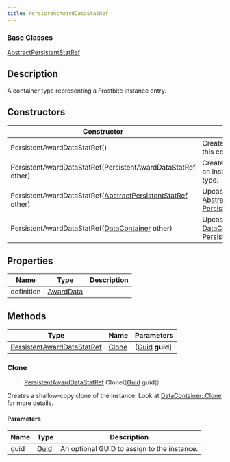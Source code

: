 ```yaml
---
title: PersistentAwardDataStatRef
---
```

### Base Classes

[AbstractPersistentStatRef](/vext/ref/fb/abstractpersistentstatref/)

## Description

A container type representing a Frostbite instance entry.

## Constructors

| Constructor                                                                              | Description                                                                                                                                    |
| ---------------------------------------------------------------------------------------- | ---------------------------------------------------------------------------------------------------------------------------------------------- |
| PersistentAwardDataStatRef()                                                             | Create a new instance of this container type.                                                                                                  |
| PersistentAwardDataStatRef(PersistentAwardDataStatRef other)                             | Create a reference copy of an instance of the same type.                                                                                       |
| PersistentAwardDataStatRef([AbstractPersistentStatRef](/vext/ref/fb/abstractpersistentstatref/) other) | Upcast an instance of type [AbstractPersistentStatRef](/vext/ref/fb/abstractpersistentstatref/) to [PersistentAwardDataStatRef](/vext/ref/fb/persistentawarddatastatref/). |
| PersistentAwardDataStatRef([DataContainer](/vext/ref/shared/class/datacontainer) other)    | Upcast an instance of type [DataContainer](/vext/ref/shared/class/datacontainer) to [PersistentAwardDataStatRef](/vext/ref/fb/persistentawarddatastatref/).    |

## Properties

| Name       | Type                   | Description |
| ---------- | ---------------------- | ----------- |
| definition | [AwardData](/vext/ref/fb/awarddata/) |             |

## Methods

| Type                                                     | Name            | Parameters                                     |
| -------------------------------------------------------- | --------------- | ---------------------------------------------- |
| [PersistentAwardDataStatRef](/vext/ref/fb/persistentawarddatastatref/) | [Clone](#clone) | \[[Guid](/vext/ref/shared/class/guid) **guid**\] |

### Clone

> [PersistentAwardDataStatRef](/vext/ref/fb/persistentawarddatastatref/) **Clone**(\[[Guid](/vext/ref/shared/class/guid) **guid**\])

Creates a shallow-copy clone of the instance. Look at [DataContainer::Clone](/vext/ref/shared/class/datacontainer#clone) for more details.

#### Parameters

| Name | Type         | Description                                 |
| ---- | ------------ | ------------------------------------------- |
| guid | [Guid](/vext/ref/shared/class/guid/) | An optional GUID to assign to the instance. |
